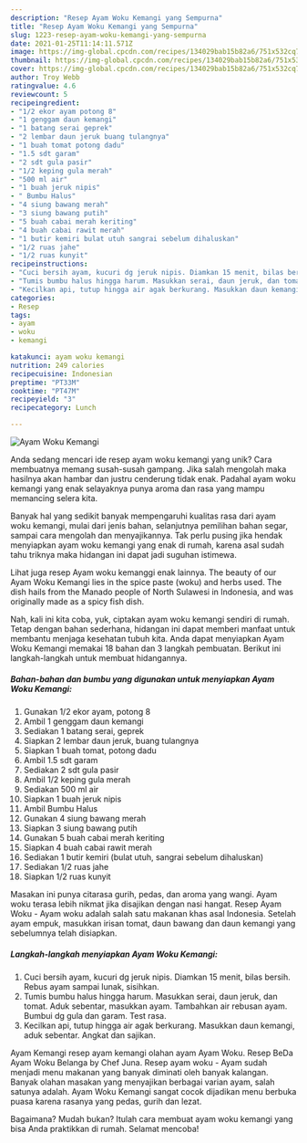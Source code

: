```yaml
---
description: "Resep Ayam Woku Kemangi yang Sempurna"
title: "Resep Ayam Woku Kemangi yang Sempurna"
slug: 1223-resep-ayam-woku-kemangi-yang-sempurna
date: 2021-01-25T11:14:11.571Z
image: https://img-global.cpcdn.com/recipes/134029bab15b82a6/751x532cq70/ayam-woku-kemangi-foto-resep-utama.jpg
thumbnail: https://img-global.cpcdn.com/recipes/134029bab15b82a6/751x532cq70/ayam-woku-kemangi-foto-resep-utama.jpg
cover: https://img-global.cpcdn.com/recipes/134029bab15b82a6/751x532cq70/ayam-woku-kemangi-foto-resep-utama.jpg
author: Troy Webb
ratingvalue: 4.6
reviewcount: 5
recipeingredient:
- "1/2 ekor ayam potong 8"
- "1 genggam daun kemangi"
- "1 batang serai geprek"
- "2 lembar daun jeruk buang tulangnya"
- "1 buah tomat potong dadu"
- "1.5 sdt garam"
- "2 sdt gula pasir"
- "1/2 keping gula merah"
- "500 ml air"
- "1 buah jeruk nipis"
- " Bumbu Halus"
- "4 siung bawang merah"
- "3 siung bawang putih"
- "5 buah cabai merah keriting"
- "4 buah cabai rawit merah"
- "1 butir kemiri bulat utuh sangrai sebelum dihaluskan"
- "1/2 ruas jahe"
- "1/2 ruas kunyit"
recipeinstructions:
- "Cuci bersih ayam, kucuri dg jeruk nipis. Diamkan 15 menit, bilas bersih. Rebus ayam sampai lunak, sisihkan."
- "Tumis bumbu halus hingga harum. Masukkan serai, daun jeruk, dan tomat. Aduk sebentar, masukkan ayam. Tambahkan air rebusan ayam. Bumbui dg gula dan garam. Test rasa."
- "Kecilkan api, tutup hingga air agak berkurang. Masukkan daun kemangi, aduk sebentar. Angkat dan sajikan."
categories:
- Resep
tags:
- ayam
- woku
- kemangi

katakunci: ayam woku kemangi 
nutrition: 249 calories
recipecuisine: Indonesian
preptime: "PT33M"
cooktime: "PT47M"
recipeyield: "3"
recipecategory: Lunch

---
```



![Ayam Woku Kemangi](https://img-global.cpcdn.com/recipes/134029bab15b82a6/751x532cq70/ayam-woku-kemangi-foto-resep-utama.jpg)

Anda sedang mencari ide resep ayam woku kemangi yang unik? Cara membuatnya memang susah-susah gampang. Jika salah mengolah maka hasilnya akan hambar dan justru cenderung tidak enak. Padahal ayam woku kemangi yang enak selayaknya punya aroma dan rasa yang mampu memancing selera kita.

Banyak hal yang sedikit banyak mempengaruhi kualitas rasa dari ayam woku kemangi, mulai dari jenis bahan, selanjutnya pemilihan bahan segar, sampai cara mengolah dan menyajikannya. Tak perlu pusing jika hendak menyiapkan ayam woku kemangi yang enak di rumah, karena asal sudah tahu triknya maka hidangan ini dapat jadi suguhan istimewa.

Lihat juga resep Ayam woku kemanggi enak lainnya. The beauty of our Ayam Woku Kemangi lies in the spice paste (woku) and herbs used. The dish hails from the Manado people of North Sulawesi in Indonesia, and was originally made as a spicy fish dish.


Nah, kali ini kita coba, yuk, ciptakan ayam woku kemangi sendiri di rumah. Tetap dengan bahan sederhana, hidangan ini dapat memberi manfaat untuk membantu menjaga kesehatan tubuh kita. Anda dapat menyiapkan Ayam Woku Kemangi memakai 18 bahan dan 3 langkah pembuatan. Berikut ini langkah-langkah untuk membuat hidangannya.

<!--inarticleads1-->

##### Bahan-bahan dan bumbu yang digunakan untuk menyiapkan Ayam Woku Kemangi:

1. Gunakan 1/2 ekor ayam, potong 8
1. Ambil 1 genggam daun kemangi
1. Sediakan 1 batang serai, geprek
1. Siapkan 2 lembar daun jeruk, buang tulangnya
1. Siapkan 1 buah tomat, potong dadu
1. Ambil 1.5 sdt garam
1. Sediakan 2 sdt gula pasir
1. Ambil 1/2 keping gula merah
1. Sediakan 500 ml air
1. Siapkan 1 buah jeruk nipis
1. Ambil  Bumbu Halus
1. Gunakan 4 siung bawang merah
1. Siapkan 3 siung bawang putih
1. Gunakan 5 buah cabai merah keriting
1. Siapkan 4 buah cabai rawit merah
1. Sediakan 1 butir kemiri (bulat utuh, sangrai sebelum dihaluskan)
1. Sediakan 1/2 ruas jahe
1. Siapkan 1/2 ruas kunyit


Masakan ini punya citarasa gurih, pedas, dan aroma yang wangi. Ayam woku terasa lebih nikmat jika disajikan dengan nasi hangat. Resep Ayam Woku - Ayam woku adalah salah satu makanan khas asal Indonesia. Setelah ayam empuk, masukkan irisan tomat, daun bawang dan daun kemangi yang sebelumnya telah disiapkan. 

<!--inarticleads2-->

##### Langkah-langkah menyiapkan Ayam Woku Kemangi:

1. Cuci bersih ayam, kucuri dg jeruk nipis. Diamkan 15 menit, bilas bersih. Rebus ayam sampai lunak, sisihkan.
1. Tumis bumbu halus hingga harum. Masukkan serai, daun jeruk, dan tomat. Aduk sebentar, masukkan ayam. Tambahkan air rebusan ayam. Bumbui dg gula dan garam. Test rasa.
1. Kecilkan api, tutup hingga air agak berkurang. Masukkan daun kemangi, aduk sebentar. Angkat dan sajikan.


Ayam Kemangi resep ayam kemangi olahan ayam Ayam Woku. Resep BeDa Ayam Woku Belanga by Chef Juna. Resep ayam woku - Ayam sudah menjadi menu makanan yang banyak diminati oleh banyak kalangan. Banyak olahan masakan yang menyajikan berbagai varian ayam, salah satunya adalah. Ayam Woku Kemangi sangat cocok dijadikan menu berbuka puasa karena rasanya yang pedas, gurih dan lezat. 

Bagaimana? Mudah bukan? Itulah cara membuat ayam woku kemangi yang bisa Anda praktikkan di rumah. Selamat mencoba!
